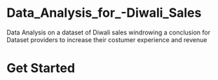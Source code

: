 # Data_Analysis_for_-Diwali_Sales
Data Analysis on a dataset of Diwali sales windrowing a conclusion for Dataset providers to increase their costumer experience and revenue
# Get Started 